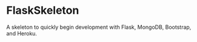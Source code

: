 FlaskSkeleton
=============

A skeleton to quickly begin development with Flask, MongoDB, Bootstrap, and Heroku.
